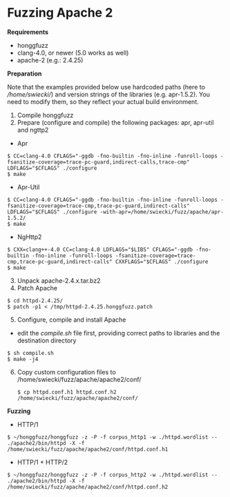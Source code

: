 # Fuzzing Apache 2 #

**Requirements**

  * honggfuzz
  * clang-4.0, or newer (5.0 works as well)
  * apache-2 (e.g.: 2.4.25)

**Preparation**

Note that the examples provided below use hardcoded paths (here to _/home/swiecki/_) and
version strings of the libraries (e.g. apr-1.5.2). You need to modify them, so they reflect your actual build environment.

1. Compile honggfuzz
2. Prepare (configure and compile) the following packages: apr, apr-util and ngttp2
  * Apr
  ```
  $ CC=clang-4.0 CFLAGS="-ggdb -fno-builtin -fno-inline -funroll-loops -fsanitize-coverage=trace-pc-guard,indirect-calls,trace-cmp" LDFLAGS="$CFLAGS" ./configure
  $ make
  ```
  * Apr-Util
  ```
  $ CC=clang-4.0 CFLAGS="-ggdb -fno-builtin -fno-inline -funroll-loops -fsanitize-coverage=trace-cmp,trace-pc-guard,indirect-calls" LDFLAGS="$CFLAGS" ./configure -with-apr=/home/swiecki/fuzz/apache/apr-1.5.2/
  $ make
  ```
  * NgHttp2
  ```
  $ CXX=clang++-4.0 CC=clang-4.0 LDFLAGS="$LIBS" CFLAGS="-ggdb -fno-builtin -fno-inline -funroll-loops -fsanitize-coverage=trace-cmp,trace-pc-guard,indirect-calls" CXXFLAGS="$CFLAGS" ./configure
  $ make
  ```
3. Unpack apache-2.4.x.tar.bz2
4. Patch Apache

  ```
  $ cd httpd-2.4.25/
  $ patch -p1 < /tmp/httpd-2.4.25.honggfuzz.patch
  ```
5. Configure, compile and install Apache

  * edit the _compile.sh_ file first, providing correct paths to libraries and
    the destination directory
  ```
  $ sh compile.sh
  $ make -j4
  ```
6. Copy custom configuration files to /home/swiecki/fuzz/apache/apache2/conf/

   ```
   $ cp httpd.conf.h1 httpd.conf.h2 /home/swiecki/fuzz/apache/apache2/conf/
   ```

**Fuzzing**

  * HTTP/1

```
$ ~/honggfuzz/honggfuzz -z -P -f corpus_http1 -w ./httpd.wordlist -- ./apache2/bin/httpd -X -f /home/swiecki/fuzz/apache/apache2/conf/httpd.conf.h1
```

  * HTTP/1 + HTTP/2

```
$ ~/honggfuzz/honggfuzz -z -P -f corpus_http2 -w ./httpd.wordlist -- ./apache2/bin/httpd -X -f /home/swiecki/fuzz/apache/apache2/conf/httpd.conf.h2
```
